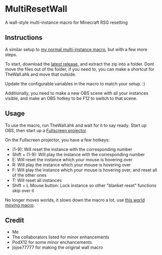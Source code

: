 # MultiResetWall

A wall-style multi-instance macro for Minecraft RSG resetting

## Instructions

A similar setup to [my normal multi-instance macro](https://gist.github.com/Specnr/c851a92a258dd1fdbe3eee588f3f14d8), but with a few more steps.

To start, download the [latest release](https://github.com/Specnr/MultiResetWall/releases/latest), and extract the zip into a folder. Dont move the files out of the folder,
if you need to, you can make a shortcut for TheWall.ahk and move that outside.

Update the configurable variables in the macro to match your setup. :)

Additionally, you need to make a new OBS scene with all your instances visible, and make an OBS hotkey to be F12 to switch to that scene.

## Usage

To use the macro, run TheWall.ahk and wait for it to say ready. Start up OBS, then start up a [Fullscreen projector](https://youtu.be/9YqZ6Ogv3rk).

On the Fullscreen projector, you have a few hotkeys: 
- (1-9): Will reset the instance with the corresponding number
- Shift + (1-9): Will play the instance with the corresponding number
- E: Will reset the instance which your mouse is hovering over
- R: Will play the instance which your mouse is hovering over
- F: Will play the instance which your mouse is hovering over, and reset all of the other ones
- T: Will reset all instances
- Shift + L Mouse button: Lock instance so other "blanket reset" functions skip over it

No longer moves worlds, it slows down the macro a lot, use [this world moving macro](https://gist.github.com/Specnr/f7a5450d932a1277fdcd6c141ad7bf6a).

## Credit

- Me
- The collaborators listed for minor enhancements
- PodX12 for some minor enchancements
- jojoe77777 for making the original wall macro
